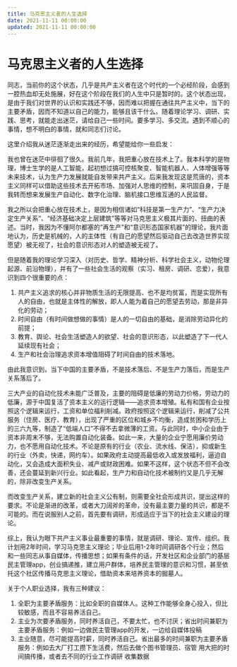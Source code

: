 ```yaml
---
title: 马克思主义者的人生选择
date: 2021-11-11 00:00:00
updated: 2021-11-11 00:00:00
---
```


# 马克思主义者的人生选择

同志，当前你的这个状态，几乎是共产主义者在这个时代的一个必经阶段，会感到一腔热血却无处施展，好在这个阶段在我们的人生中只是暂时的。这个状态出现，是由于我们对世界的认识和实践还不够，因而难以把握在通往共产主义中，当下的主要矛盾，因而不知道以自己的能力，能够且该干什么。随着理论学习、调研、实践、思考，就能走出迷茫，请给自己一些时间。要多学习、多交流。遇到不顺心的事情，想不明白的事情，就和同志们讨论。

这里介绍我从迷茫逐渐走出来的经历，希望能给你一些启发：

我也曾在迷茫中徘徊了很久。我前几年，我把重心放在技术上了。我本科学的是物理，博士生学的是人工智能，起初想过搞可控核聚变、智能机器人、人体增强等等未来技术，认为生产力发展就能自发带来共产主义。后来我发现这是荒唐的，资本主义同样可以借助这些技术去开拓市场、加强对人思维的控制，来巩固自身，于是我转而想来发展生产自动化、数字化治理、脑机接口思维互通的人民监督。

我之所以会把重心放在技术上，是因为相信诸如“科技是第一生产力”、“生产力决定生产关系”、“经济基础决定上层建筑”等等对马克思主义极其片面的、扭曲的表述。当时，我因为不懂阿尔都塞的“再生产”和“意识形态国家机器”的理论，我片面地认为，历史是机械的，人的主体性（有自己的愿望然后驱动自己去改造世界实现愿望）被无视了，社会的意识形态对人的塑造被无视了。

但是随着我的理论学习深入（对历史、哲学、精神分析、科学社会主义，动物伦理起源、前沿物理），并有了一些社会生活的观察（实习、租房、调研、恋爱），我意识到四个很重要的点：

1. 共产主义追求的核心并非物质生活的无限提高、也不是均贫富，而是实现所有人的自由，也就是主体性的解放，即人人能为着自己的愿望去劳动，那是非异化的劳动；
2. 时间自由（有时间做想做的事情）是人的一切自由的基础，是消除劳动异化的前提；
3. 教育、舆论、社会生活塑造人的欲望、社会的意识形态，以此塑造了下一代人延续现有社会；
4. 生产和社会治理追求资本增值阻碍了时间自由的技术落地。

由此我意识到，当下中国的主要矛盾，不是技术落后、不是生产力落后，而是生产关系落后了。

三大产业的自动化技术未能广泛普及，主要的阻碍是低廉的劳动力价格，劳动力的低廉，源于中国复活了资本主义的运行逻辑——追求资本增殖。私有和国有企业按照这个逻辑来运行，工资和单位福利削减。政府按照这个逻辑来运行，削减了公共服务（住房、医疗、教育），出现了严重的区位和城乡不均衡，造成贫困和学历上的三六九等，制造了“低端人口”不得不去拿微薄的工资。与此同时，中小企业由于资本非周末不够，无法购置自动化装备。如此一来，大量的企业宁愿用廉价劳动力，也不愿用自动化技术。不论是原有的行业（农业、流水线、保洁），抑或新生的行业（外卖，快递，网约车）。如果政府主动提高最低收入或发放福利，逼迫自动化，又会造成大面积失业、减产或财政困难。如果不这样，这个状态不但不会改善，还会蔓延到新兴行业。如此看起，生产力和自动化技术被制约又是几乎无解的，除非改变生产关系。

而改变生产关系，建立新的社会主义公有制，则需要全社会形成共识，提出这样的要求。不论是渐进的改革，或者大刀阔斧的革命，没有最主要力量的共识，都是不可能的。而在说服别人之前，首先要有调研，形成适应于当下的社会主义建设的理论。

综上，我认为眼下共产主义事业最重要的事情，就是调研、理论、宣传、组织。我计划用2年时间，学习马克思主义理论；毕业后用1-2年时间调研各个行业；然后和一些同志从事自媒体，传播思想；如果有条件的话，开发社区和企业部门的基层民主管理app，创业搞递推，建立用户群体，培养民主管理的意识和习惯，甚至依托这个社区传播马克思主义理论，借助资本来培养资本的掘墓人。

关于个人职业选择，我有三种建议：
1. 全职为主要矛盾服务：比如全职的自媒体人。这种工作能够全身心投入，但比较敏感，而且不容易养活自己。
2. 主业为次要矛盾服务，同时养活自己，不要太忙，也不讨厌；省出时间兼职为主要矛盾服务：例如一边做民主管理app的开发，一边给自媒体投稿
3. 主业随意，尽可能提高时薪，同时养活自己。省出最多的时间兼职为主要矛盾服务：例如去大厂打工攒下生活费，然后去做个图书管理员、宿管 用大把的时间搞传播，或者去不同的行业工作调研 收集数据
